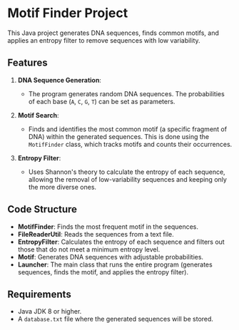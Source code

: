 # Motif Finder Project

This Java project generates DNA sequences, finds common motifs, and applies an entropy filter to remove sequences with low variability.

## Features

1. **DNA Sequence Generation**:
   - The program generates random DNA sequences. The probabilities of each base (`A`, `C`, `G`, `T`) can be set as parameters.

2. **Motif Search**:
   - Finds and identifies the most common motif (a specific fragment of DNA) within the generated sequences. This is done using the `MotifFinder` class, which tracks motifs and counts their occurrences.

3. **Entropy Filter**:
   - Uses Shannon's theory to calculate the entropy of each sequence, allowing the removal of low-variability sequences and keeping only the more diverse ones.

## Code Structure

- **MotifFinder**: Finds the most frequent motif in the sequences.
- **FileReaderUtil**: Reads the sequences from a text file.
- **EntropyFilter**: Calculates the entropy of each sequence and filters out those that do not meet a minimum entropy level.
- **Motif**: Generates DNA sequences with adjustable probabilities.
- **Launcher**: The main class that runs the entire program (generates sequences, finds the motif, and applies the entropy filter).

## Requirements

- Java JDK 8 or higher.
- A `database.txt` file where the generated sequences will be stored.
